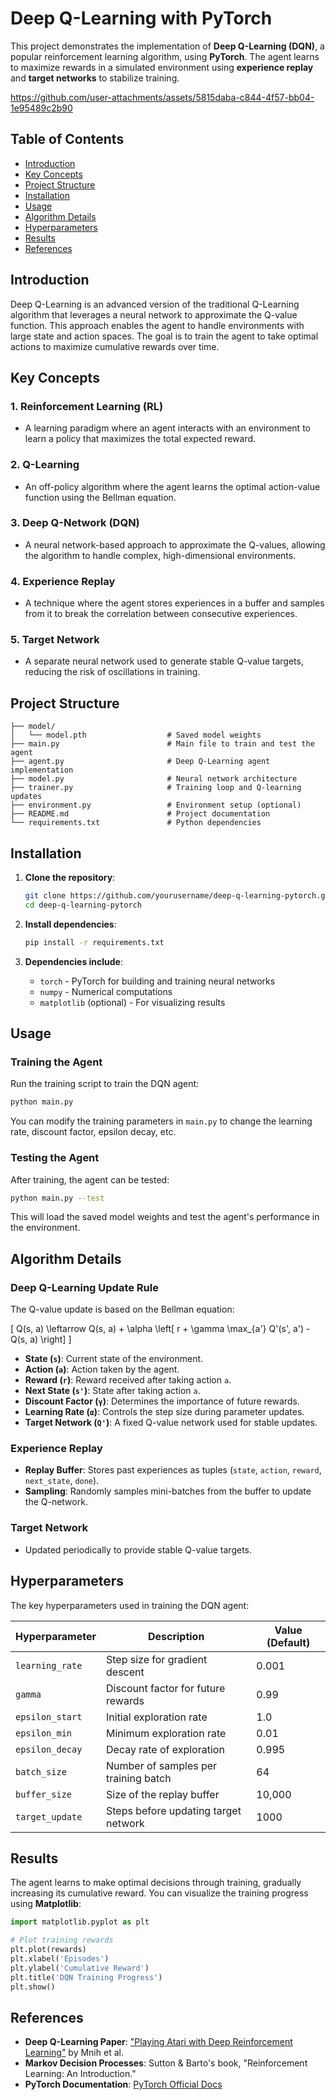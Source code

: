 # **Deep Q-Learning with PyTorch**

This project demonstrates the implementation of **Deep Q-Learning (DQN)**, a popular reinforcement learning algorithm, using **PyTorch**. The agent learns to maximize rewards in a simulated environment using **experience replay** and **target networks** to stabilize training.

https://github.com/user-attachments/assets/5815daba-c844-4f57-bb04-1e95489c2b90

## **Table of Contents**

- [Introduction](#introduction)
- [Key Concepts](#key-concepts)
- [Project Structure](#project-structure)
- [Installation](#installation)
- [Usage](#usage)
- [Algorithm Details](#algorithm-details)
- [Hyperparameters](#hyperparameters)
- [Results](#results)
- [References](#references)

## **Introduction**

Deep Q-Learning is an advanced version of the traditional Q-Learning algorithm that leverages a neural network to approximate the Q-value function. This approach enables the agent to handle environments with large state and action spaces. The goal is to train the agent to take optimal actions to maximize cumulative rewards over time.

## **Key Concepts**

### 1. **Reinforcement Learning (RL)**
   - A learning paradigm where an agent interacts with an environment to learn a policy that maximizes the total expected reward.

### 2. **Q-Learning**
   - An off-policy algorithm where the agent learns the optimal action-value function using the Bellman equation.

### 3. **Deep Q-Network (DQN)**
   - A neural network-based approach to approximate the Q-values, allowing the algorithm to handle complex, high-dimensional environments.

### 4. **Experience Replay**
   - A technique where the agent stores experiences in a buffer and samples from it to break the correlation between consecutive experiences.

### 5. **Target Network**
   - A separate neural network used to generate stable Q-value targets, reducing the risk of oscillations in training.

## **Project Structure**

```
├── model/
│   └── model.pth                  # Saved model weights
├── main.py                        # Main file to train and test the agent
├── agent.py                       # Deep Q-Learning agent implementation
├── model.py                       # Neural network architecture
├── trainer.py                     # Training loop and Q-learning updates
├── environment.py                 # Environment setup (optional)
├── README.md                      # Project documentation
└── requirements.txt               # Python dependencies
```

## **Installation**

1. **Clone the repository**:
   ```bash
   git clone https://github.com/yourusername/deep-q-learning-pytorch.git
   cd deep-q-learning-pytorch
   ```

2. **Install dependencies**:
   ```bash
   pip install -r requirements.txt
   ```

3. **Dependencies include**:
   - `torch` - PyTorch for building and training neural networks
   - `numpy` - Numerical computations
   - `matplotlib` (optional) - For visualizing results

## **Usage**

### **Training the Agent**
   Run the training script to train the DQN agent:
   ```bash
   python main.py
   ```

   You can modify the training parameters in `main.py` to change the learning rate, discount factor, epsilon decay, etc.

### **Testing the Agent**
   After training, the agent can be tested:
   ```bash
   python main.py --test
   ```

   This will load the saved model weights and test the agent's performance in the environment.

## **Algorithm Details**

### **Deep Q-Learning Update Rule**

The Q-value update is based on the Bellman equation:

\[
Q(s, a) \leftarrow Q(s, a) + \alpha \left[ r + \gamma \max_{a'} Q'(s', a') - Q(s, a) \right]
\]

- **State (`s`)**: Current state of the environment.
- **Action (`a`)**: Action taken by the agent.
- **Reward (`r`)**: Reward received after taking action `a`.
- **Next State (`s'`)**: State after taking action `a`.
- **Discount Factor (`γ`)**: Determines the importance of future rewards.
- **Learning Rate (`α`)**: Controls the step size during parameter updates.
- **Target Network (`Q'`)**: A fixed Q-value network used for stable updates.

### **Experience Replay**
   - **Replay Buffer**: Stores past experiences as tuples (`state`, `action`, `reward`, `next_state`, `done`).
   - **Sampling**: Randomly samples mini-batches from the buffer to update the Q-network.

### **Target Network**
   - Updated periodically to provide stable Q-value targets.

## **Hyperparameters**

The key hyperparameters used in training the DQN agent:

| Hyperparameter   | Description                           | Value (Default) |
|------------------|---------------------------------------|-----------------|
| `learning_rate`  | Step size for gradient descent        | 0.001           |
| `gamma`          | Discount factor for future rewards    | 0.99            |
| `epsilon_start`  | Initial exploration rate              | 1.0             |
| `epsilon_min`    | Minimum exploration rate              | 0.01            |
| `epsilon_decay`  | Decay rate of exploration             | 0.995           |
| `batch_size`     | Number of samples per training batch  | 64              |
| `buffer_size`    | Size of the replay buffer             | 10,000          |
| `target_update`  | Steps before updating target network  | 1000            |

## **Results**

The agent learns to make optimal decisions through training, gradually increasing its cumulative reward. You can visualize the training progress using **Matplotlib**:

```python
import matplotlib.pyplot as plt

# Plot training rewards
plt.plot(rewards)
plt.xlabel('Episodes')
plt.ylabel('Cumulative Reward')
plt.title('DQN Training Progress')
plt.show()
```

## **References**

- **Deep Q-Learning Paper**: ["Playing Atari with Deep Reinforcement Learning"](https://arxiv.org/abs/1312.5602) by Mnih et al.
- **Markov Decision Processes**: Sutton & Barto's book, "Reinforcement Learning: An Introduction."
- **PyTorch Documentation**: [PyTorch Official Docs](https://pytorch.org/docs/stable/index.html)

